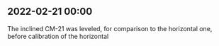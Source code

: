 
## 2022-02-21 00:00

[//]: # (Keywords: #key_1, #key_2)


The inclined CM-21 was leveled, for comparison to the horizontal one, before calibration of the horizontal

